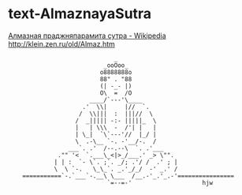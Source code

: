 text-AlmaznayaSutra
===================

[Алмазная праджняпарамита сутра - Wikipedia](http://ru.wikipedia.org/wiki/%D0%90%D0%BB%D0%BC%D0%B0%D0%B7%D0%BD%D0%B0%D1%8F_%D1%81%D1%83%D1%82%D1%80%D0%B0)
<http://klein.zen.ru/old/Almaz.htm>

                                  _
                               _ooOoo_
                              o8888888o
                              88" . "88
                              (| -_- |)
                              O\  =  /O
                           ____/`---'\____
                         .'  \\|     |//  `.
                        /  \\|||  :  |||//  \
                       /  _||||| -:- |||||_  \
                       |   | \\\  -  /'| |   |
                       | \_|  `\`---'//  |_/ |
                       \  .-\__ `-. -'__/-.  /
                     ___`. .'  /--.--\  `. .'___
                  ."" '<  `.___\_<|>_/___.' _> \"".
                 | | :  `- \`. ;`. _/; .'/ /  .' ; |
                 \  \ `-.   \_\_`. _.'_/_/  -' _.' /
        ===========`-.`___`-.__\ \___  /__.-'_.'_.-'================
                                `=--=-'                    hjw
